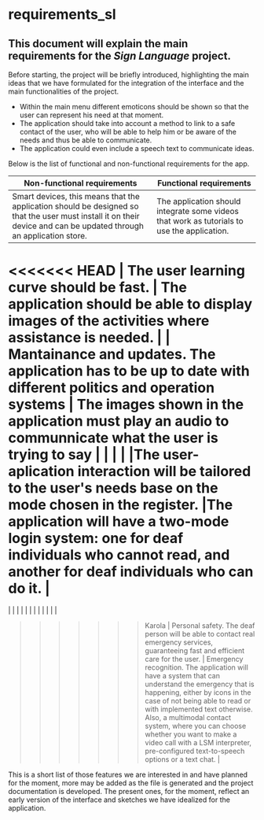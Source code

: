 # requirements_sl
## This document will explain the main requirements for the *Sign Language* project.


Before starting, the project will be briefly introduced, highlighting the main ideas that we have formulated for the integration of the interface and the main functionalities of the project.

 - Within the main menu different emoticons should be shown so that the user can represent his need at that moment.
 - The application should take into account a method to link to a safe contact of the user, who will be able to help him or be aware of the needs and thus be able to communicate.
 - The application could even include a speech text to communicate ideas.
 
 Below is the list of functional and non-functional requirements for the app.
 
| Non-functional requirements | Functional requirements |
|--|--|
| Smart devices, this means that the application should be designed so that the user must install it on their device and can be updated through an application store. | The application should integrate some videos that work as tutorials to use the application. |
<<<<<<< HEAD
| The user learning curve should be fast. | The application should be able to display images of the activities where assistance is needed. |
| Mantainance and updates. The application has to be up to date with different politics and operation systems  | The images shown in the application must play an audio to communnicate what the user is trying to say |
|  |  |
|The user-aplication interaction will be tailored to the user's needs base on the mode chosen in the register.   |The application will have a two-mode login system: one for deaf individuals who cannot read, and another for deaf individuals who can do it.  |
=======
|  |  |
|  |  |
|  |  |
|  |  |
>>>>>>> Karola
| Personal safety. The deaf person will be able to contact real emergency services, guaranteeing fast and efficient care for the user. | Emergency recognition. The application will have a system that can understand the emergency that is happening, either by icons in the case of not being able to read or with implemented text otherwise. Also, a multimodal contact system, where you can choose whether you want to make a video call with a LSM interpreter, pre-configured text-to-speech options or a text chat.  |


This is a short list of those features we are interested in and have planned for the moment, more may be added as the file is generated and the project documentation is developed. The present ones, for the moment, reflect an early version of the interface and sketches we have idealized for the application.
